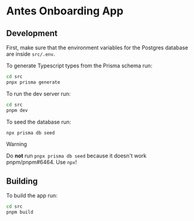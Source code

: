 # Antes Onboarding App

## Development

First, make sure that the environment variables for the Postgres database are inside `src/.env`.

To generate Typescript types from the Prisma schema run:

```sh
cd src
pnpx prisma generate
```

To run the dev server run:

```sh
cd src
pnpm dev
```

To seed the database run:

```sh
npx prisma db seed
```

> [!WARNING]
> Do **not** run `pnpx prisma db seed` because it doesn't work pnpm/pnpm#6464. Use `npx`!

## Building

To build the app run:

```sh
cd src
pnpm build
```
